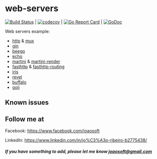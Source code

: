 # web-servers
[![Build Status](https://travis-ci.org/joaosoft/web-servers.svg?branch=master)](https://travis-ci.org/joaosoft/web-servers) | [![codecov](https://codecov.io/gh/joaosoft/web-servers/branch/master/graph/badge.svg)](https://codecov.io/gh/joaosoft/web-servers) | [![Go Report Card](https://goreportcard.com/badge/github.com/joaosoft/web-servers)](https://goreportcard.com/report/github.com/joaosoft/web-servers) | [![GoDoc](https://godoc.org/github.com/joaosoft/web-servers?status.svg)](https://godoc.org/github.com/joaosoft/web-servers)

Web servers example:
* [http](https://github.com/golang/go/blob/master/src/net/http) & [mux](https://github.com/gorilla/mux)
* [gin](https://github.com/gin-gonic/gin)
* [beego](https://github.com/beego/beego)
* [echo](https://github.com/labstack/echo)
* [martini](https://github.com/go-martini/martini) & [martini-render](https://github.com/martini-contrib/render)
* [fasthttp](https://github.com/valyala/fasthttp) & [fasthttp-routing](https://github.com/qiangxue/fasthttp-routing)
* [iris](https://github.com/kataras/iris) 
* [revel](https://github.com/revel/revel) 
* [buffalo](https://github.com/gobuffalo/buffalo) 
* [goji](https://github.com/goji/goji) 

## Known issues

## Follow me at
Facebook: https://www.facebook.com/joaosoft

LinkedIn: https://www.linkedin.com/in/jo%C3%A3o-ribeiro-b2775438/

##### If you have something to add, please let me know joaosoft@gmail.com
